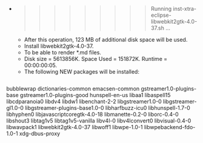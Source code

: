* >>>>>>>>> Running inst-xtra-eclipse-libwebkit2gtk-4.0-37.sh ...
  * After this operation, 123 MB of additional disk space will be used.
  * Install libwebkit2gtk-4.0-37.
  * To be able to render *.md files.
  * Disk size = 5613856K. Space Used = 151872K. Runtime = 00:00:00:05.
  * The following NEW packages will be installed:
  ```bash
bubblewrap dictionaries-common emacsen-common gstreamer1.0-plugins-base gstreamer1.0-plugins-good
hunspell-en-us libaa1 libaspell15 libcdparanoia0 libdv4
libdw1 libenchant-2-2 libgstreamer1.0-0 libgstreamer-gl1.0-0 libgstreamer-plugins-base1.0-0
libharfbuzz-icu0 libhunspell-1.7-0 libhyphen0 libjavascriptcoregtk-4.0-18 libmanette-0.2-0
liborc-0.4-0 libshout3 libtag1v5 libtag1v5-vanilla libv4l-0
libv4lconvert0 libvisual-0.4-0 libwavpack1 libwebkit2gtk-4.0-37 libwoff1
libwpe-1.0-1 libwpebackend-fdo-1.0-1 xdg-dbus-proxy
  ```
